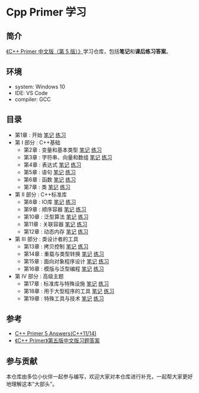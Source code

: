 # Cpp Primer 学习

## 简介

[《C++ Primer 中文版（第 5 版）》](https://book.douban.com/subject/25708312/)学习仓库，包括**笔记**和**课后练习答案**。



## 环境

- system: Windows 10
- IDE: VS Code
- compiler: GCC



## 目录

- 第1章 : 开始  [笔记](https://github.com/uangunai/Cpp_Primer_Practice/tree/master/notes/ch01.md)  [练习](https://github.com/uangunai/Cpp_Primer_Practice/tree/master/excersize/ch01.md)
- 第 I 部分 : C++基础
  - 第2章 : 变量和基本类型  [笔记](https://github.com/uangunai/Cpp_Primer_Practice/tree/master/notes/ch02.md)  [练习](https://github.com/uangunai/Cpp_Primer_Practice/tree/master/excersize/ch02.md)
  - 第3章 : 字符串、向量和数组  [笔记](https://github.com/uangunai/Cpp_Primer_Practice/tree/master/notes/ch03.md)  [练习](https://github.com/uangunai/Cpp_Primer_Practice/tree/master/excersize/ch03.md)
  - 第4章 : 表达式  [笔记](https://github.com/uangunai/Cpp_Primer_Practice/tree/master/notes/ch04.md)  [练习](https://github.com/uangunai/Cpp_Primer_Practice/tree/master/excersize/ch04.md)  
  - 第5章 : 语句  [笔记](https://github.com/uangunai/Cpp_Primer_Practice/tree/master/notes/ch05.md)  [练习](https://github.com/uangunai/Cpp_Primer_Practice/tree/master/excersize/ch05.md)
  - 第6章 : 函数  [笔记](https://github.com/uangunai/Cpp_Primer_Practice/tree/master/notes/ch06.md)  [练习](https://github.com/uangunai/Cpp_Primer_Practice/tree/master/excersize/ch06.md)
  - 第7章 : 类  [笔记](https://github.com/uangunai/Cpp_Primer_Practice/tree/master/notes/ch07.md)  [练习](https://github.com/uangunai/Cpp_Primer_Practice/tree/master/excersize/ch07.md)
- 第 II 部分 : C++标准库
  - 第8章 : IO库  [笔记](https://github.com/uangunai/Cpp_Primer_Practice/tree/master/notes/ch08.md)  [练习](https://github.com/uangunai/Cpp_Primer_Practice/tree/master/excersize/ch08.md)
  - 第9章 : 顺序容器  [笔记](https://github.com/uangunai/Cpp_Primer_Practice/tree/master/notes/ch09.md)  [练习](https://github.com/uangunai/Cpp_Primer_Practice/tree/master/excersize/ch09.md)
  - 第10章 : 泛型算法  [笔记](https://github.com/uangunai/Cpp_Primer_Practice/tree/master/notes/ch10.md)  [练习](https://github.com/uangunai/Cpp_Primer_Practice/tree/master/excersize/ch10.md)
  - 第11章 : 关联容器  [笔记](https://github.com/uangunai/Cpp_Primer_Practice/tree/master/notes/ch11.md)  [练习](https://github.com/uangunai/Cpp_Primer_Practice/tree/master/excersize/ch11.md)
  - 第12章 : 动态内存  [笔记](https://github.com/uangunai/Cpp_Primer_Practice/tree/master/notes/ch12.md)  [练习](https://github.com/uangunai/Cpp_Primer_Practice/tree/master/excersize/ch12.md)
- 第 III 部分 : 类设计者的工具 
  - 第13章 : 拷贝控制   [笔记](https://github.com/uangunai/Cpp_Primer_Practice/tree/master/notes/ch13.md)  [练习](https://github.com/uangunai/Cpp_Primer_Practice/tree/master/excersize/ch13.md)
  - 第14章 : 重载与类型转换  [笔记](https://github.com/uangunai/Cpp_Primer_Practice/tree/master/notes/ch14.md)  [练习](https://github.com/uangunai/Cpp_Primer_Practice/tree/master/excersize/ch14.md)
  - 第15章 : 面向对象程序设计  [笔记](https://github.com/uangunai/Cpp_Primer_Practice/tree/master/notes/ch15.md)  [练习](https://github.com/uangunai/Cpp_Primer_Practice/tree/master/excersize/ch15.md)
  - 第16章 : 模版与泛型编程  [笔记](https://github.com/uangunai/Cpp_Primer_Practice/tree/master/notes/ch16.md)  [练习](https://github.com/uangunai/Cpp_Primer_Practice/tree/master/excersize/ch16.md)
- 第 IV 部分 : 高级主题  
  - 第17章 : 标准库与特殊设施  [笔记](https://github.com/uangunai/Cpp_Primer_Practice/tree/master/notes/ch17.md)  [练习](https://github.com/uangunai/Cpp_Primer_Practice/tree/master/excersize/ch17.md)
  - 第18章 : 用于大型程序的工具  [笔记](https://github.com/uangunai/Cpp_Primer_Practice/tree/master/notes/ch18.md)  [练习](https://github.com/uangunai/Cpp_Primer_Practice/tree/master/excersize/ch18.md)
  - 第19章 : 特殊工具与技术  [笔记](https://github.com/uangunai/Cpp_Primer_Practice/tree/master/notes/ch19.md)  [练习](https://github.com/uangunai/Cpp_Primer_Practice/tree/master/excersize/ch19.md)



## 参考

- [C++ Primer 5 Answers(C++11/14)](https://github.com/Mooophy/Cpp-Primer)
- [《C++ Primer》第五版中文版习题答案](https://github.com/huangmingchuan/Cpp_Primer_Answers)



## 参与贡献

本仓库由多位小伙伴一起参与编写，欢迎大家对本仓库进行补充，一起帮大家更好地理解这本“大部头”。
